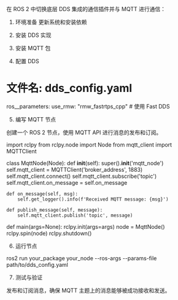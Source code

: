在 ROS 2 中切换底层 DDS 集成的通信插件并与 MQTT 进行通信：
1. 环境准备 更新系统和安装依赖

2. 安装 DDS 实现

3. 安装 MQTT 包


4. 配置 DDS


# 文件名: dds_config.yaml
ros__parameters:
  use_rmw: "rmw_fastrtps_cpp"  # 使用 Fast DDS

5. 编写 MQTT 节点

创建一个 ROS 2 节点，使用 MQTT API 进行消息的发布和订阅。

import rclpy
from rclpy.node import Node
from mqtt_client import MQTTClient

class MqttNode(Node):
    def __init__(self):
        super().__init__('mqtt_node')
        self.mqtt_client = MQTTClient('broker_address', 1883)
        self.mqtt_client.connect()
        self.mqtt_client.subscribe('topic')
        self.mqtt_client.on_message = self.on_message

    def on_message(self, msg):
        self.get_logger().info(f'Received MQTT message: {msg}')

    def publish_message(self, message):
        self.mqtt_client.publish('topic', message)

def main(args=None):
    rclpy.init(args=args)
    node = MqttNode()
    rclpy.spin(node)
    rclpy.shutdown()

6. 运行节点



ros2 run your_package your_node --ros-args --params-file path/to/dds_config.yaml


7. 测试与验证

发布和订阅消息，确保 MQTT 主题上的消息能够被成功接收和发送。
